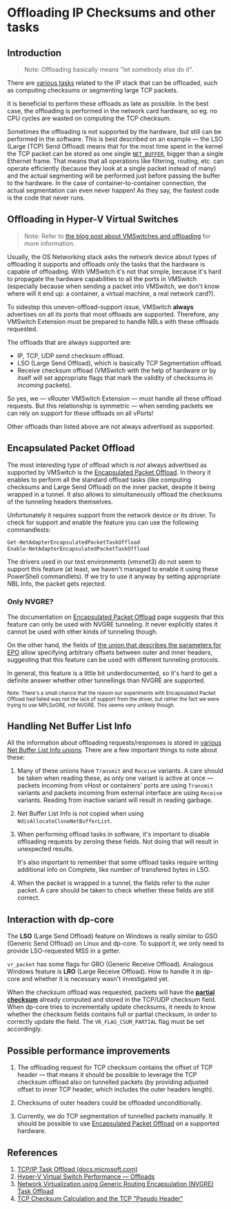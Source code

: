 # Offloading IP Checksums and other tasks

## Introduction

> Note: Offloading basically means "let somebody else do it".

There are [various tasks][ms-task-offload] related to the IP stack that can be offloaded,
such as computing checksums or segmenting large TCP packets.

It is beneficial to perform these offloads as late as possible. In the best case,
the offloading is performed in the network card hardware, so eg. no CPU cycles
are wasted on computing the TCP checksum.

Sometimes the offloading is not supported by the hardware, but still can be performed in the software.
This is best described on an example — the LSO (Large (TCP) Send Offload) means
that for the most time spent in the kernel the TCP packet can be stored as one single [`NET_BUFFER`][nbl],
bigger than a single Ethernet frame. That means that all operations like filtering, routing, etc.
can operate efficiently (because they look at a single packet instead of many)
and the actual segmenting will be performed just before passing the buffer
to the hardware. In the case of container-to-container connection, the actual segmentation
can even never happen! As they say, the fastest code is the code that never runs.

## Offloading in Hyper-V Virtual Switches

> Note: Refer to [the blog post about VMSwitches and offloading][vmswitch-offloads] for more information.

Usually, the OS Networking stack asks the network device about types
of offloading it supports and offloads only the tasks that the hardware
is capable of offloading. With VMSwitch it's not that simple, because
it's hard to propagate the hardware capabilities to all the ports
in VMSwitch (especially because when sending a packet into VMSwitch,
we don't know where will it end up: a container, a virtual machine,
a real network card?).

To sidestep this uneven-offload-support issue, VMSwitch **always**
advertises on all its ports that most offloads are supported.
Therefore, any VMSwitch Extension must be prepared to handle NBLs
with these offloads requested.

The offloads that are always supported are:

*   IP, TCP, UDP send checksum offload.
*   LSO (Large Send Offload), which is basically TCP Segmentation offload.
*   Receive checksum offload (VMSwitch with the help of hardware or by
    itself will set appropriate flags that mark the validity of checksums
    in _incoming_ packets).

So yes, we — vRouter VMSwitch Extension — must handle all these offload requests.
But this relationship is symmetric — when sending packets
we can rely on support for these offloads on all vPorts!

Other offloads than listed above are not always advertised as supported.

[section-epo]: #encapsulated-packet-offload
## Encapsulated Packet Offload

The most interesting type of offload which is _not_ always
advertised as supported by VMSwitch is the [Encapsulated Packet Offload][ms-nvgre].
In theory it enables to perform all the standard offload tasks
(like computing checksums and Large Send Offload) on the inner packet,
despite it being wrapped in a tunnel. It also allows to simultaneously
offload the checksums of the tunneling headers themselves.

Unfortunately it requires support from the network device or its driver.
To check for support and enable the feature you can use the following commandlests:

```powershell
Get-NetAdapterEncapsulatedPacketTaskOffload
Enable-NetAdapterEncapsulatedPacketTaskOffload
```

The drivers used in our test environments (vmxnet3) do not seem to support this feature
(at least, we haven't managed to enable it using these PowerShell commandlets).
If we try to use it anyway by setting appropriate NBL Info, the packet gets rejected.

### Only NVGRE?

The documentation on [Encapsulated Packet Offload][ms-nvgre] page suggests
that this feature can only be used with NVGRE tunneling.
It never explicitly states it cannot be used with other kinds of tunneling though.

On the other hand, the fields of [the union that describes the parameters for EPO][supplemental-struct]
allow specifying arbitrary offsets between outer and inner headers,
suggesting that this feature can be used with different tunneling protocols.

In general, this feature is a little bit underdocumented,
so it's hard to get a definite answer whether other tunnellings than NVGRE are supported.

<small>
    Note: There's a small chance that the reason our experiments with Encapsulated
    Packet Offload had failed was not the lack of support from the driver,
    but rather the fact we were trying to use MPLSoGRE, not NVGRE.
    This seems very unlikely though.
</small>

## Handling Net Buffer List Info

All the information about offloading requests/responses is stored
in [various Net Buffer List Info unions][nbl-info-enum].
There are a few important things to note about these:

1.  Many of these unions have `Transmit` and `Receive` variants.
    A care should be taken when reading these, as only
    one variant is active at once — packets incoming from
    vHost or containers' ports are using `Transmit` variants
    and packets incoming from external interface are using `Receive`
    variants. Reading from inactive variant will result in reading garbage.

2.  Net Buffer List Info is not copied when using `NdisAllocateCloneNetBufferList`.

3.  When performing offload tasks in software, it's important to
    disable offloading requests by zeroing these fields.
    Not doing that will result in unexpected results.

    It's also important to remember that some offload tasks
    require writing additional info on Complete,
    like number of transfered bytes in LSO.

4.  When the packet is wrapped in a tunnel, the fields
    refer to the outer packet. A care should be taken
    to check whether these fields are still correct.

## Interaction with dp-core

The **LSO** (Large Send Offload) feature on Windows is really similar to
GSO (Generic Send Offload) on Linux and dp-core.
To support it, we only need to provide LSO-requested MSS in a getter.

`vr_packet` has some flags for GRO (Generic Receive Offload).
Analogous Windows feature is **LRO** (Large Receive Offload).
How to handle it in dp-core and whether it is necessary
wasn't investigated yet.

When the checksum offload was requested, packets will have
the [**partial checksum**][tcp-partial-csum] already computed
and stored in the TCP/UDP checksum field. When dp-core tries to
incrementally update checksums, it needs to know whether the checksum
fields contains full or partial checksum, in order to correctly
update the field. The `VR_FLAG_CSUM_PARTIAL` flag must be set accordingly.

## Possible performance improvements

1.  The offloading request for TCP checksum contains the offset
    of TCP header — that means it should be possible to leverage
    the TCP checksum offload also on tunnelled packets (by providing
    adjusted offset to inner TCP header, which includes the outer headers length).

2.  Checksums of outer headers could be offloaded unconditionally.

3.  Currently, we do TCP segmentation of tunnelled packets manually.
    It should be possible to use [Encapsulated Packet Offload][section-epo]
    on a supported hardware.

## References

1. [TCP/IP Task Offload (docs.microsoft.com)][ms-task-offload]
2. [Hyper-V Virtual Switch Performance — Offloads][vmswitch-offloads]
3. [Network Virtualization using Generic Routing Encapsulation (NVGRE) Task Offload][ms-nvgre]
4. [TCP Checksum Calculation and the TCP "Pseudo Header"][tcp-partial-csum]


[ms-task-offload]: https://docs.microsoft.com/en-us/windows-hardware/drivers/network/task-offload
[vmswitch-offloads]: https://blogs.msdn.microsoft.com/altr/2014/09/12/hyper-v-virtual-switch-performance-offloads/
[ms-nvgre]: https://docs.microsoft.com/en-gb/windows-hardware/drivers/network/network-virtualization-using-generic-routing-encapsulation--nvgre--task-offload

[supplemental-struct]: https://technet.microsoft.com/en-us/windows/jj991957(v=vs.100)
[nbl-info-enum]: https://docs.microsoft.com/en-us/windows-hardware/drivers/ddi/content/ndis/ne-ndis-_ndis_net_buffer_list_info
[tcp-partial-csum]: http://www.tcpipguide.com/free/t_TCPChecksumCalculationandtheTCPPseudoHeader-2.htm

[nbl]: NBL_processing.md
